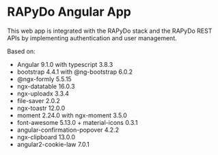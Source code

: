 # RAPyDo Angular App

This web app is integrated with the RAPyDo stack and the RAPyDo REST APIs by implementing authentication and user management.

Based on:

*   Angular 9.1.0 with typescript 3.8.3
*   bootstrap 4.4.1 with @ng-bootstrap 6.0.2
*   @ngx-formly 5.5.15
*   ngx-datatable 16.0.3
*   ngx-uploadx 3.3.4
*   file-saver 2.0.2
*   ngx-toastr 12.0.0
*   moment 2.24.0 with ngx-moment 3.5.0
*   font-awesome 5.13.0 + material-icons 0.3.1
*   angular-confirmation-popover 4.2.2
*   ngx-clipboard 13.0.0
*   angular2-cookie-law 7.0.1

